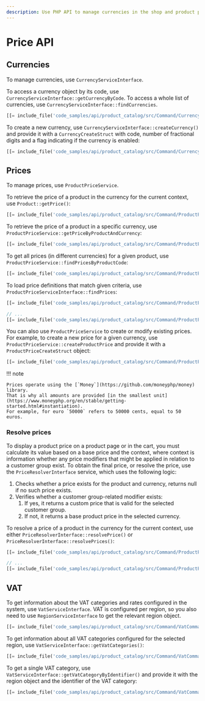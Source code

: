```yaml
---
description: Use PHP API to manage currencies in the shop and product prices.
---
```


# Price API

## Currencies

To manage currencies, use `CurrencyServiceInterface`.

To access a currency object by its code, use `CurrencyServiceInterface::getCurrencyByCode`.
To access a whole list of currencies, use `CurrencyServiceInterface::findCurrencies`.

``` php
[[= include_file('code_samples/api/product_catalog/src/Command/CurrencyCommand.php', 49, 57) =]]
```

To create a new currency, use `CurrencyServiceInterface::createCurrency()`
and provide it with a `CurrencyCreateStruct` with code, number of fractional digits and a flag indicating if the currency is enabled:

``` php
[[= include_file('code_samples/api/product_catalog/src/Command/CurrencyCommand.php', 64, 67) =]]
```

## Prices

To manage prices, use `ProductPriceService`.

To retrieve the price of a product in the currency for the current context, use `Product::getPrice()`:

``` php
[[= include_file('code_samples/api/product_catalog/src/Command/ProductPriceCommand.php', 67, 70) =]]
```

To retrieve the price of a product in a specific currency, use `ProductPriceService::getPriceByProductAndCurrency`:

``` php
[[= include_file('code_samples/api/product_catalog/src/Command/ProductPriceCommand.php', 71, 74) =]]
```

To get all prices (in different currencies) for a given product, use `ProductPriceService::findPricesByProductCode`:

``` php
[[= include_file('code_samples/api/product_catalog/src/Command/ProductPriceCommand.php', 87, 91) =]]
```

To load price definitions that match given criteria, use `ProductPriceServiceInterface::findPrices`:

``` php
[[= include_file('code_samples/api/product_catalog/src/Command/ProductPriceCommand.php', 12, 16) =]]

// ...
[[= include_file('code_samples/api/product_catalog/src/Command/ProductPriceCommand.php', 92, 102) =]]
```

You can also use `ProductPriceService` to create or modify existing prices.
For example, to create a new price for a given currency, use `ProductPriceService::createProductPrice` and provide it with a `ProductPriceCreateStruct` object:

``` php
[[= include_file('code_samples/api/product_catalog/src/Command/ProductPriceCommand.php', 74, 80) =]]
```

!!! note

    Prices operate using the [`Money`](https://github.com/moneyphp/money) library.
    That is why all amounts are provided [in the smallest unit](https://www.moneyphp.org/en/stable/getting-started.html#instantiation).
    For example, for euro `50000` refers to 50000 cents, equal to 50 euros.

### Resolve prices

To display a product price on a product page or in the cart, you must calculate its value based on a base price and the context, where context is information whether any price modifiers that might be applied in relation to a customer group exist.
To obtain the final price, or resolve the price, use the `PriceResolverInterface` service, which uses the following logic:

1. Checks whether a price exists for the product and currency, returns null if no such price exists.
2. Verifies whether a customer group-related modifier exists:
    1. If yes, it returns a custom price that is valid for the selected customer group.
    2. If not, it returns a base product price in the selected currency.

To resolve a price of a product in the currency for the current context, use either `PriceResolverInterface::resolvePrice()` or `PriceResolverInterface::resolvePrices()`:

``` php
[[= include_file('code_samples/api/product_catalog/src/Command/ProductPriceCommand.php', 7, 8) =]][[= include_file('code_samples/api/product_catalog/src/Command/ProductPriceCommand.php', 11, 12) =]]

// ...
[[= include_file('code_samples/api/product_catalog/src/Command/ProductPriceCommand.php', 103, 107) =]]
```

## VAT

To get information about the VAT categories and rates configured in the system, use `VatServiceInterface`.
VAT is configured per region, so you also need to use `RegionServiceInterface` to get the relevant region object.

``` php
[[= include_file('code_samples/api/product_catalog/src/Command/VatCommand.php', 49, 50) =]]
```

To get information about all VAT categories configured for the selected region, use `VatServiceInterface::getVatCategories()`:

``` php
[[= include_file('code_samples/api/product_catalog/src/Command/VatCommand.php', 51, 56) =]]
```

To get a single VAT category, use `VatServiceInterface::getVatCategoryByIdentifier()` and provide it with the region object and the identifier of the VAT category:

``` php
[[= include_file('code_samples/api/product_catalog/src/Command/VatCommand.php', 57, 59) =]]
```